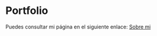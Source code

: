 # Portfolio
Puedes consultar mi página en el siguiente enlace: [Sobre mi](https://albertocmr.github.io/)
